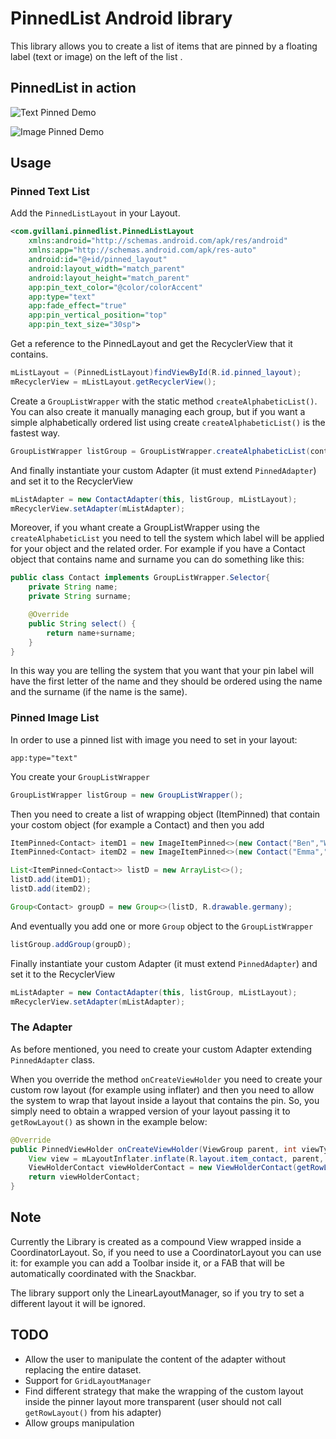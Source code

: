 # PinnedList Android library
This library allows you to create a list of items that are pinned by a floating label (text or image) on the left of the list .

## PinnedList in action

![Text Pinned Demo](https://www.dropbox.com/s/pbj3ze5qw694941/text_demo.gif?raw=true)

![Image Pinned Demo](https://www.dropbox.com/s/tcll7mhqh6tc4l5/image_demo.gif?raw=true)

## Usage

### Pinned Text List

Add the `PinnedListLayout` in your Layout.

```xml
<com.gvillani.pinnedlist.PinnedListLayout
    xmlns:android="http://schemas.android.com/apk/res/android"
    xmlns:app="http://schemas.android.com/apk/res-auto"
    android:id="@+id/pinned_layout"
    android:layout_width="match_parent"
    android:layout_height="match_parent"
    app:pin_text_color="@color/colorAccent"
    app:type="text"
    app:fade_effect="true"
    app:pin_vertical_position="top"
    app:pin_text_size="30sp">
```

Get a reference to the PinnedLayout and get the RecyclerView that it contains.

```Java
mListLayout = (PinnedListLayout)findViewById(R.id.pinned_layout);
mRecyclerView = mListLayout.getRecyclerView();
```

Create a `GroupListWrapper` with the static method `createAlphabeticList()`. You can also create it manually managing each group, but if you want a simple alphabetically ordered  list using create `createAlphabeticList()` is the fastest way.

```Java
GroupListWrapper listGroup = GroupListWrapper.createAlphabeticList(contacts, GroupListWrapper.ASCENDING);
```

And finally instantiate your custom Adapter (it must extend `PinnedAdapter`) and set it to the RecyclerView

```Java
mListAdapter = new ContactAdapter(this, listGroup, mListLayout);
mRecyclerView.setAdapter(mListAdapter);
```

Moreover, if you whant create a GroupListWrapper using the `createAlphabeticList` you need to tell the system which label will be applied for your object and the related order. For example if you have a Contact object that contains name and surname you can do something like this:

```Java
public class Contact implements GroupListWrapper.Selector{
    private String name;
    private String surname;

    @Override
    public String select() {
        return name+surname;
    }
}
```

In this way you are telling the system that you want that your pin label will have the first letter of the name and they should be ordered using the name and the surname (if the name is the same).

### Pinned Image List

In order to use a pinned list with image you need to set in your layout:

`app:type="text"`

You create your `GroupListWrapper`

```Java
GroupListWrapper listGroup = new GroupListWrapper();
```

Then you need to create a list of wrapping object (ItemPinned) that contain your costom object (for example a Contact) and then you add

```Java
ItemPinned<Contact> itemD1 = new ImageItemPinned<>(new Contact("Ben","Weber", R.drawable.contact1)); 
ItemPinned<Contact> itemD2 = new ImageItemPinned<>(new Contact("Emma","Hartmann", R.drawable.contact9)); 

List<ItemPinned<Contact>> listD = new ArrayList<>();
listD.add(itemD1);
listD.add(itemD2);

Group<Contact> groupD = new Group<>(listD, R.drawable.germany);
```

And eventually you add one or more `Group` object to the `GroupListWrapper`

```Java
listGroup.addGroup(groupD);
```

Finally instantiate your custom Adapter (it must extend `PinnedAdapter`) and set it to the RecyclerView

```Java
mListAdapter = new ContactAdapter(this, listGroup, mListLayout);
mRecyclerView.setAdapter(mListAdapter);
```

### The Adapter

As before mentioned, you need to create your custom Adapter extending `PinnedAdapter` class. 

When you override the method `onCreateViewHolder` you need to create your custom row layout (for example using inflater) and then you need to allow the system to wrap that layout inside a layout that contains the pin. So, you simply need to obtain a wrapped version of your layout passing it to `getRowLayout()` as shown in the example below:

```Java
@Override
public PinnedViewHolder onCreateViewHolder(ViewGroup parent, int viewType) {
    View view = mLayoutInflater.inflate(R.layout.item_contact, parent, false);
    ViewHolderContact viewHolderContact = new ViewHolderContact(getRowLayout(view));
    return viewHolderContact;
}
```

## Note

Currently the Library is created as a compound View wrapped inside a CoordinatorLayout. So, if you need to use a CoordinatorLayout you can use it: for example you can add a Toolbar inside it, or a FAB that will be automatically coordinated with the Snackbar.

The library support only the LinearLayoutManager, so if you try to set a different layout it will be ignored.

## TODO

* Allow the user to manipulate the content of the adapter without replacing the entire dataset.
* Support for `GridLayoutManager`
* Find different strategy that make the wrapping of the custom layout inside the pinner layout more transparent (user should not call `getRowLayout()` from his adapter)
* Allow groups manipulation 
